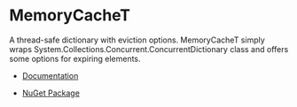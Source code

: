 MemoryCacheT
============

A thread-safe dictionary with eviction options. MemoryCacheT simply wraps System.Collections.Concurrent.ConcurrentDictionary class and offers some options for expiring elements.

* [Documentation](https://github.com/uhaciogullari/MemoryCacheT/wiki)

* [NuGet Package](https://nuget.org/packages/MemoryCacheT) 